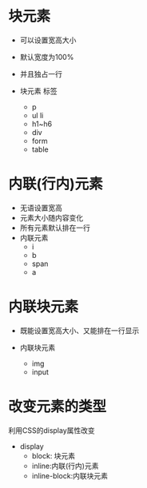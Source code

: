 # 块元素

- 可以设置宽高大小

- 默认宽度为100%
- 并且独占一行
- 块元素 标签
  - p
  - ul li
  - h1~h6
  - div
  - form
  - table

# 内联(行内)元素

- 无语设置宽高
- 元素大小随内容变化
- 所有元素默认排在一行
- 内联元素
  - i
  - b
  - span
  - a

# 内联块元素

- 既能设置宽高大小、又能排在一行显示

- 内联块元素
  - img
  - input

# 改变元素的类型

利用CSS的display属性改变

- display
  - block: 块元素
  - inline:内联(行内)元素
  - inline-block:内联块元素